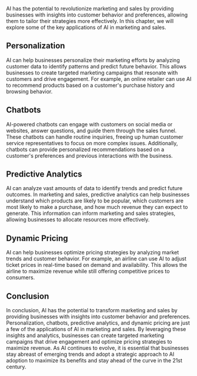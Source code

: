 
AI has the potential to revolutionize marketing and sales by providing businesses with insights into customer behavior and preferences, allowing them to tailor their strategies more effectively. In this chapter, we will explore some of the key applications of AI in marketing and sales.

Personalization
---------------

AI can help businesses personalize their marketing efforts by analyzing customer data to identify patterns and predict future behavior. This allows businesses to create targeted marketing campaigns that resonate with customers and drive engagement. For example, an online retailer can use AI to recommend products based on a customer's purchase history and browsing behavior.

Chatbots
--------

AI-powered chatbots can engage with customers on social media or websites, answer questions, and guide them through the sales funnel. These chatbots can handle routine inquiries, freeing up human customer service representatives to focus on more complex issues. Additionally, chatbots can provide personalized recommendations based on a customer's preferences and previous interactions with the business.

Predictive Analytics
--------------------

AI can analyze vast amounts of data to identify trends and predict future outcomes. In marketing and sales, predictive analytics can help businesses understand which products are likely to be popular, which customers are most likely to make a purchase, and how much revenue they can expect to generate. This information can inform marketing and sales strategies, allowing businesses to allocate resources more effectively.

Dynamic Pricing
---------------

AI can help businesses optimize pricing strategies by analyzing market trends and customer behavior. For example, an airline can use AI to adjust ticket prices in real-time based on demand and availability. This allows the airline to maximize revenue while still offering competitive prices to consumers.

Conclusion
----------

In conclusion, AI has the potential to transform marketing and sales by providing businesses with insights into customer behavior and preferences. Personalization, chatbots, predictive analytics, and dynamic pricing are just a few of the applications of AI in marketing and sales. By leveraging these insights and analytics, businesses can create targeted marketing campaigns that drive engagement and optimize pricing strategies to maximize revenue. As AI continues to evolve, it is essential that businesses stay abreast of emerging trends and adopt a strategic approach to AI adoption to maximize its benefits and stay ahead of the curve in the 21st century.
